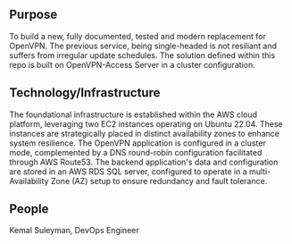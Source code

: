 ## Purpose

To build a new, fully documented, tested and modern replacement for OpenVPN. The previous service, being single-headed is not resiliant and suffers from irregular update schedules.
The solution defined within this repo is built on OpenVPN-Access Server in a cluster configuration.


## Technology/Infrastructure

The foundational infrastructure is established within the AWS cloud platform, leveraging two EC2 instances operating on Ubuntu 22.04. 
These instances are strategically placed in distinct availability zones to enhance system resilience. The OpenVPN application is configured in a cluster mode, complemented by a DNS round-robin configuration facilitated through AWS Route53.
The backend application's data and configuration are stored in an AWS RDS SQL server, configured to operate in a multi-Availability Zone (AZ) setup to ensure redundancy and fault tolerance.

## People

Kemal Suleyman, DevOps Engineer
